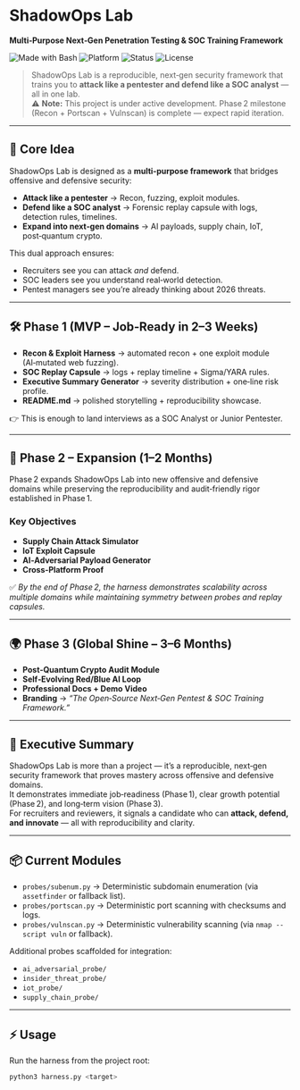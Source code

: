 # ShadowOps Lab
**Multi‑Purpose Next‑Gen Penetration Testing & SOC Training Framework**

![Made with Bash](https://img.shields.io/badge/Made%20with-Bash-1f425f.svg)
![Platform](https://img.shields.io/badge/Platform-Linux%20%7C%20macOS%20%7C%20Windows-blue)
![Status](https://img.shields.io/badge/Status-In_Progress-yellow)
![License](https://img.shields.io/badge/License-MIT-lightgrey)

> ShadowOps Lab is a reproducible, next‑gen security framework that trains you to **attack like a pentester and defend like a SOC analyst** — all in one lab.  
> ⚠️ **Note:** This project is under active development. Phase 2 milestone (Recon + Portscan + Vulnscan) is complete — expect rapid iteration.

---

## 🎯 Core Idea
ShadowOps Lab is designed as a **multi‑purpose framework** that bridges offensive and defensive security:

- **Attack like a pentester** → Recon, fuzzing, exploit modules.  
- **Defend like a SOC analyst** → Forensic replay capsule with logs, detection rules, timelines.  
- **Expand into next‑gen domains** → AI payloads, supply chain, IoT, post‑quantum crypto.  

This dual approach ensures:  
- Recruiters see you can attack *and* defend.  
- SOC leaders see you understand real‑world detection.  
- Pentest managers see you’re already thinking about 2026 threats.  

---

## 🛠️ Phase 1 (MVP – Job‑Ready in 2–3 Weeks)
- **Recon & Exploit Harness** → automated recon + one exploit module (AI‑mutated web fuzzing).  
- **SOC Replay Capsule** → logs + replay timeline + Sigma/YARA rules.  
- **Executive Summary Generator** → severity distribution + one‑line risk profile.  
- **README.md** → polished storytelling + reproducibility showcase.  

👉 This is enough to land interviews as a SOC Analyst or Junior Pentester.  

---

## 🚀 Phase 2 – Expansion (1–2 Months)
Phase 2 expands ShadowOps Lab into new offensive and defensive domains while preserving the reproducibility and audit‑friendly rigor established in Phase 1.  

### Key Objectives
- **Supply Chain Attack Simulator**  
- **IoT Exploit Capsule**  
- **AI‑Adversarial Payload Generator**  
- **Cross‑Platform Proof**  

✅ *By the end of Phase 2, the harness demonstrates scalability across multiple domains while maintaining symmetry between probes and replay capsules.*  

---

## 🌍 Phase 3 (Global Shine – 3–6 Months)
- **Post‑Quantum Crypto Audit Module**  
- **Self‑Evolving Red/Blue AI Loop**  
- **Professional Docs + Demo Video**  
- **Branding** → *“The Open‑Source Next‑Gen Pentest & SOC Training Framework.”*  

---

## 📌 Executive Summary
ShadowOps Lab is more than a project — it’s a reproducible, next‑gen security framework that proves mastery across offensive and defensive domains.  
It demonstrates immediate job‑readiness (Phase 1), clear growth potential (Phase 2), and long‑term vision (Phase 3).  
For recruiters and reviewers, it signals a candidate who can **attack, defend, and innovate** — all with reproducibility and clarity.  

---

## 📦 Current Modules
- `probes/subenum.py` → Deterministic subdomain enumeration (via `assetfinder` or fallback list).  
- `probes/portscan.py` → Deterministic port scanning with checksums and logs.  
- `probes/vulnscan.py` → Deterministic vulnerability scanning (via `nmap --script vuln` or fallback).  

Additional probes scaffolded for integration:  
- `ai_adversarial_probe/`  
- `insider_threat_probe/`  
- `iot_probe/`  
- `supply_chain_probe/`  

---

## ⚡ Usage
Run the harness from the project root:

```bash
python3 harness.py <target>
